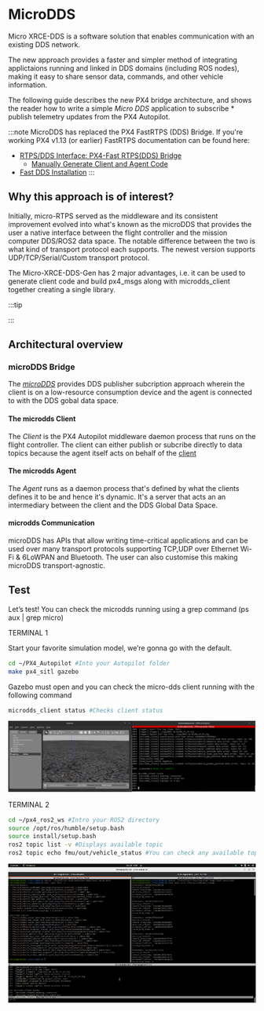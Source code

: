 # MicroDDS

Micro XRCE-DDS is a software solution that enables communication with an existing DDS network. 

The new approach provides a faster and simpler method of integrating applictaions running and linked in DDS domains (including ROS nodes), making it easy to share sensor data, commands, and other vehicle information.

The following guide describes the new PX4 bridge architecture, and shows the reader how to write a simple *Micro DDS* application to subscribe * publish telemetry updates from the PX4 Autopilot.

:::note
MicroDDS has replaced the PX4 FastRTPS (DDS) Bridge.
If you're working PX4 v1.13 (or earlier) FastRTPS documentation can be found here:

- [RTPS/DDS Interface: PX4-Fast RTPS(DDS) Bridge](https://docs.px4.io/v1.13/en/middleware/micrortps.html)
  - [Manually Generate Client and Agent Code](https://docs.px4.io/v1.13/en/middleware/micrortps_manual_code_generation.html)
- [Fast DDS Installation](https://docs.px4.io/v1.13/en/dev_setup/fast-dds-installation.html)
:::


## Why this approach is of interest?

Initially, micro-RTPS served as the middleware and its consistent improvement evolved into what's known as the microDDS that provides the user a native interface between the flight controller and the mission computer DDS/ROS2 data space. 
The notable difference between the two is what kind of transport protocol each supports. The newest version supports UDP/TCP/Serial/Custom transport protocol.  

The Micro-XRCE-DDS-Gen has 2 major advantages, i.e. it can be used to generate client code and build px4_msgs along with microdds_client together creating a single library.  

:::tip

:::

## Architectural overview

### microDDS Bridge

The [*microDDS*](https://micro-xrce-dds.docs.eprosima.com/en/stable/introduction.html) provides DDS publisher subcription approach wherein the client is on a low-resource consumption device and the agent is connected to with the DDS gobal data space.

#### The microdds Client
The *Client* is the PX4 Autopilot middleware daemon process that runs on the flight controller. The client can either publish or subcribe directly to data topics because the agent itself acts on behalf of the [client](https://micro-xrce-dds.docs.eprosima.com/en/stable/client.html)

#### The microdds Agent
The *Agent* runs as a daemon process that's defined by what the clients defines it to be and hence it's dynamic. It's a server that acts an an intermediary between the client and the DDS Global Data Space. 

#### microdds Communication
microDDS has APIs that allow writing time-critical applications and can be used over many transport protocols supporting TCP,UDP over Ethernet Wi-Fi & 6LoWPAN and Bluetooth. The user can also customise this making microDDS transport-agnostic.

## Test

Let’s test! 
You can check the microdds running using a grep command (ps aux | grep micro)

TERMINAL 1

Start your favorite simulation model, we’re gonna go with the default. 

```sh
cd ~/PX4_Autopilot #Into your Autopilot folder
make px4_sitl gazebo 
```
Gazebo must open and you can check the micro-dds client running with the following command

```sh
microdds_client status #Checks client status 
```
![Simulation](../../assets/middleware/microdds/simulation.png)

TERMINAL 2

```sh
cd ~/px4_ros2_ws #Intro your ROS2 directory 
source /opt/ros/humble/setup.bash
source install/setup.bash
ros2 topic list -v #Displays available topic 
ros2 topic echo fmu/out/vehicle_status #You can check any available topic
```
![ROS2 Topic](../../assets/middleware/microdds/topic.png)